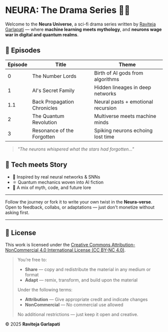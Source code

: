 # NEURA: The Drama Series 🧠✨

Welcome to the **Neura Universe**, a sci-fi drama series written by [Raviteja Garlapati](https://www.linkedin.com/in/raviteja-garlapati-147a71172/) — where **machine learning meets mythology**, and **neurons wage war in digital and quantum realms**.

## 📖 Episodes

| Episode | Title                        | Theme                              |
|---------|------------------------------|------------------------------------|
| 0       | The Number Lords             | Birth of AI gods from algorithms   |
| 1       | AI's Secret Family           | Hidden lineages in deep networks   |
| 1.1     | Back Propagation Chronicles  | Neural pasts + emotional recursion |
| 2       | The Quantum Revolution       | Multiverse meets machine minds     |
| 3       | Resonance of the Forgotten   | Spiking neurons echoing lost time  |

> *"The neurons whispered what the stars had forgotten..."*

## 🔬 Tech meets Story

- 🧠 Inspired by real neural networks & SNNs  
- ⚛️ Quantum mechanics woven into AI fiction  
- 🧬 A mix of myth, code, and future lore

---

Follow the journey or fork it to write your own twist in the **Neura-verse**.  
Open to feedback, collabs, or adaptations — just don't monetize without asking first.

---

## 📜 License

This work is licensed under the [Creative Commons Attribution-NonCommercial 4.0 International License (CC BY-NC 4.0)](https://creativecommons.org/licenses/by-nc/4.0/).

> You’re free to:
> - **Share** — copy and redistribute the material in any medium or format  
> - **Adapt** — remix, transform, and build upon the material  
>
> Under the following terms:
> - **Attribution** — Give appropriate credit and indicate changes  
> - **NonCommercial** — No commercial use allowed  
>
> No additional restrictions — just keep it open and creative.

© 2025 **Raviteja Garlapati**

